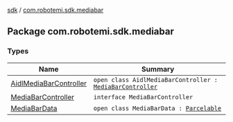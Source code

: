 [sdk](../index.md) / [com.robotemi.sdk.mediabar](./index.md)

## Package com.robotemi.sdk.mediabar

### Types

| Name | Summary |
|---|---|
| [AidlMediaBarController](-aidl-media-bar-controller/index.md) | `open class AidlMediaBarController : `[`MediaBarController`](-media-bar-controller/index.md) |
| [MediaBarController](-media-bar-controller/index.md) | `interface MediaBarController` |
| [MediaBarData](-media-bar-data/index.md) | `open class MediaBarData : `[`Parcelable`](https://developer.android.com/reference/android/os/Parcelable.html) |
